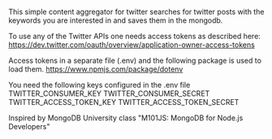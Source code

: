 This simple content aggregator for twitter searches for twitter posts with 
the keywords you are interested in and saves them in the mongodb.

To use any of the Twitter APIs one needs access tokens as described here:
https://dev.twitter.com/oauth/overview/application-owner-access-tokens

Access tokens in a separate file (.env) and the following package is used to load them.
https://www.npmjs.com/package/dotenv

You need the following keys configured in the .env file
TWITTER_CONSUMER_KEY
TWITTER_CONSUMER_SECRET
TWITTER_ACCESS_TOKEN_KEY
TWITTER_ACCESS_TOKEN_SECRET

Inspired by MongoDB University class "M101JS: MongoDB for Node.js Developers"
